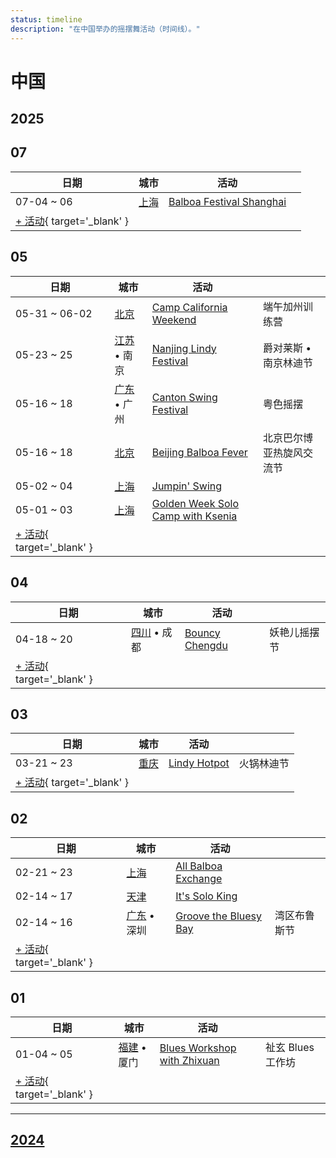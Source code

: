 ```yaml
---
status: timeline
description: "在中国举办的摇摆舞活动（时间线）。"
---
```


# 中国

## 2025

## 07

| 日期 | 城市 | 活动 | |
| --- | --- | --- | --- |
| 07-04 ~ 06 | [上海](by_city.md#shanghai) | [Balboa Festival Shanghai](balboa-festival-shanghai-2025.md) |  |
| [+ 活动](https://github.com/swingdance/events/issues/new?assignees=&labels=add+event&projects=&template=02-add_entity.yml&title=%5B2025%2Fcn%5D%20%3CName%3E&region=cn&province=&city=&org_id=&date_starts=2025-07-&date_ends=2025-07-){ target='_blank' }

## 05

| 日期 | 城市 | 活动 | |
| --- | --- | --- | --- |
| 05-31 ~ 06-02 | [北京](by_city.md#beijing) | [Camp California Weekend](camp-california-weekend-2025.md) | 端午加州训练营 |
| 05-23 ~ 25 | [江苏](by_city.md#jiangsu) • 南京 | [Nanjing Lindy Festival](nanjing-lindy-festival-2025.md) | 爵对莱斯 • 南京林迪节 |
| 05-16 ~ 18 | [广东](by_city.md#guangdong) • 广州 | [Canton Swing Festival](canton-swing-festival-2025.md) | 粤色摇摆 |
| 05-16 ~ 18 | [北京](by_city.md#beijing) | [Beijing Balboa Fever](beijing-balboa-fever-2025.md) | 北京巴尔博亚热旋风交流节 |
| 05-02 ~ 04 | [上海](by_city.md#shanghai) | [Jumpin' Swing](jumpin-swing-2025.md) |  |
| 05-01 ~ 03 | [上海](by_city.md#shanghai) | [Golden Week Solo Camp with Ksenia](golden-week-solo-camp-with-ksenia-2025.md) |  |
| [+ 活动](https://github.com/swingdance/events/issues/new?assignees=&labels=add+event&projects=&template=02-add_entity.yml&title=%5B2025%2Fcn%5D%20%3CName%3E&region=cn&province=&city=&org_id=&date_starts=2025-05-&date_ends=2025-05-){ target='_blank' }

## 04

| 日期 | 城市 | 活动 | |
| --- | --- | --- | --- |
| 04-18 ~ 20 | [四川](by_city.md#sichuan) • 成都 | [Bouncy Chengdu](bouncy-chengdu-2025.md) | 妖艳儿摇摆节 |
| [+ 活动](https://github.com/swingdance/events/issues/new?assignees=&labels=add+event&projects=&template=02-add_entity.yml&title=%5B2025%2Fcn%5D%20%3CName%3E&region=cn&province=&city=&org_id=&date_starts=2025-04-&date_ends=2025-04-){ target='_blank' }

## 03

| 日期 | 城市 | 活动 | |
| --- | --- | --- | --- |
| 03-21 ~ 23 | [重庆](by_city.md#chongqing) | [Lindy Hotpot](lindy-hotpot-2025.md) | 火锅林迪节 |
| [+ 活动](https://github.com/swingdance/events/issues/new?assignees=&labels=add+event&projects=&template=02-add_entity.yml&title=%5B2025%2Fcn%5D%20%3CName%3E&region=cn&province=&city=&org_id=&date_starts=2025-03-&date_ends=2025-03-){ target='_blank' }

## 02

| 日期 | 城市 | 活动 | |
| --- | --- | --- | --- |
| 02-21 ~ 23 | [上海](by_city.md#shanghai) | [All Balboa Exchange](all-balboa-exchange-2025.md) |  |
| 02-14 ~ 17 | [天津](by_city.md#tianjin) | [It's Solo King](its-solo-king-2025.md) |  |
| 02-14 ~ 16 | [广东](by_city.md#guangdong) • 深圳 | [Groove the Bluesy Bay](groove-the-bluesy-bay-2025.md) | 湾区布鲁斯节 |
| [+ 活动](https://github.com/swingdance/events/issues/new?assignees=&labels=add+event&projects=&template=02-add_entity.yml&title=%5B2025%2Fcn%5D%20%3CName%3E&region=cn&province=&city=&org_id=&date_starts=2025-02-&date_ends=2025-02-){ target='_blank' }

## 01

| 日期 | 城市 | 活动 | |
| --- | --- | --- | --- |
| 01-04 ~ 05 | [福建](by_city.md#fujian) • 厦门 | [Blues Workshop with Zhixuan](blues-workshop-with-zhixuan-2025.md) | 祉玄 Blues 工作坊 |
| [+ 活动](https://github.com/swingdance/events/issues/new?assignees=&labels=add+event&projects=&template=02-add_entity.yml&title=%5B2025%2Fcn%5D%20%3CName%3E&region=cn&province=&city=&org_id=&date_starts=2025-01-&date_ends=2025-01-){ target='_blank' }

---

## [2024](2024.md)
